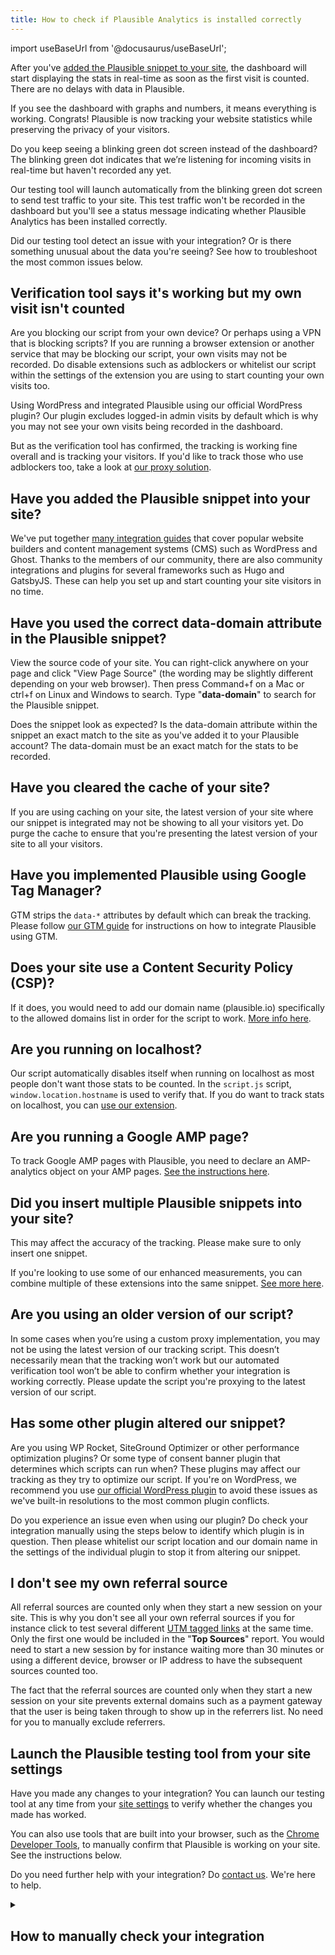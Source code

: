 ```yaml
---
title: How to check if Plausible Analytics is installed correctly 
---
```


import useBaseUrl from '@docusaurus/useBaseUrl';

After you've [added the Plausible snippet to your site](plausible-script.md), the dashboard will start displaying the stats in real-time as soon as the first visit is counted. There are no delays with data in Plausible.

If you see the dashboard with graphs and numbers, it means everything is working. Congrats! Plausible is now tracking your website statistics while preserving the privacy of your visitors.

Do you keep seeing a blinking green dot screen instead of the dashboard? The blinking green dot indicates that we’re listening for incoming visits in real-time but haven't recorded any yet. 

Our testing tool will launch automatically from the blinking green dot screen to send test traffic to your site. This test traffic won't be recorded in the dashboard but you'll see a status message indicating whether Plausible Analytics has been installed correctly.

Did our testing tool detect an issue with your integration? Or is there something unusual about the data you're seeing? See how to troubleshoot the most common issues below.

## Verification tool says it's working but my own visit isn't counted 

Are you blocking our script from your own device? Or perhaps using a VPN that is blocking scripts? If you are running a browser extension or another service that may be blocking our script, your own visits may not be recorded. Do disable extensions such as adblockers or whitelist our script within the settings of the extension you are using to start counting your own visits too.

Using WordPress and integrated Plausible using our official WordPress plugin? Our plugin excludes logged-in admin visits by default which is why you may not see your own visits being recorded in the dashboard.

But as the verification tool has confirmed, the tracking is working fine overall and is tracking your visitors. If you'd like to track those who use adblockers too, take a look at [our proxy solution](/proxy/introduction.md).

## Have you added the Plausible snippet into your site?

We've put together [many integration guides](integration-guides.md) that cover popular website builders and content management systems (CMS) such as WordPress and Ghost. Thanks to the members of our community, there are also community integrations and plugins for several frameworks such as Hugo and GatsbyJS. These can help you set up and start counting your site visitors in no time.

## Have you used the correct data-domain attribute in the Plausible snippet? 

View the source code of your site. You can right-click anywhere on your page and click "View Page Source" (the wording may be slightly different depending on your web browser). Then press Command+f on a Mac or ctrl+f on Linux and Windows to search. Type "**data-domain**" to search for the Plausible snippet. 

Does the snippet look as expected? Is the data-domain attribute within the snippet an exact match to the site as you've added it to your Plausible account? The data-domain must be an exact match for the stats to be recorded.

## Have you cleared the cache of your site?

If you are using caching on your site, the latest version of your site where our snippet is integrated may not be showing to all your visitors yet. Do purge the cache to ensure that you're presenting the latest version of your site to all your visitors.

## Have you implemented Plausible using Google Tag Manager? 

GTM strips the `data-*` attributes by default which can break the tracking. Please follow [our GTM guide](google-tag-manager.md) for instructions on how to integrate Plausible using GTM.

## Does your site use a Content Security Policy (CSP)? 

If it does, you would need to add our domain name (plausible.io) specifically to the allowed domains list in order for the script to work. [More info here](https://github.com/plausible/docs/issues/20).

## Are you running on localhost? 

Our script automatically disables itself when running on localhost as most people don't want those stats to be counted. In the `script.js` script, `window.location.hostname` is used to verify that. If you do want to track stats on localhost, you can [use our extension](script-extensions.md).

## Are you running a Google AMP page? 

To track Google AMP pages with Plausible, you need to declare an AMP-analytics object on your AMP pages. [See the instructions here](https://github.com/plausible/analytics/discussions/220#discussioncomment-904022).

## Did you insert multiple Plausible snippets into your site?

This may affect the accuracy of the tracking. Please make sure to only insert one snippet. 

If you're looking to use some of our enhanced measurements, you can combine multiple of these extensions into the same snippet. [See more here](script-extensions.md#you-can-combine-extensions-according-to-your-needs).

## Are you using an older version of our script?

In some cases when you’re using a custom proxy implementation, you may not be using the latest version of our tracking script. This doesn’t necessarily mean that the tracking won’t work but our automated verification tool won’t be able to confirm whether your integration is working correctly. Please update the script you're proxying to the latest version of our script.

## Has some other plugin altered our snippet? 

Are you using WP Rocket, SiteGround Optimizer or other performance optimization plugins? Or some type of consent banner plugin that determines which scripts can run when? These plugins may affect our tracking as they try to optimize our script. If you're on WordPress, we recommend you use [our official WordPress plugin](https://plausible.io/wordpress-analytics-plugin) to avoid these issues as we've built-in resolutions to the most common plugin conflicts. 

Do you experience an issue even when using our plugin? Do check your integration manually using the steps below to identify which plugin is in question. Then please whitelist our script location and our domain name in the settings of the individual plugin to stop it from altering our snippet. 

## I don't see my own referral source

All referral sources are counted only when they start a new session on your site. This is why you don't see all your own referral sources if you for instance click to test several different [UTM tagged links](manual-link-tagging.md) at the same time. Only the first one would be included in the "**Top Sources**" report. You would need to start a new session by for instance waiting more than 30 minutes or using a different device, browser or IP address to have the subsequent sources counted too.

The fact that the referral sources are counted only when they start a new session on your site prevents external domains such as a payment gateway that the user is being taken through to show up in the referrers list. No need for you to manually exclude referrers.

## Launch the Plausible testing tool from your site settings

Have you made any changes to your integration? You can launch our testing tool at any time from your [site settings](website-settings.md) to verify whether the changes you made has worked.

You can also use tools that are built into your browser, such as the [Chrome Developer Tools](https://developer.chrome.com/docs/devtools/open/), to manually confirm that Plausible is working on your site. See the instructions below.

Do you need further help with your integration? Do [contact us](https://plausible.io/contact). We're here to help.

<details>

<summary>

## How to manually check your integration

</summary>

In some cases, our automated testing tool may not be able to check your site. In those cases, a manual check is needed:

### Check for the Plausible snippet in your source code

A simple way to verify if Plausible is working is to view the source code of your site and look for the Plausible snippet. Here's how:

1. Visit your home page or any other page on your site where Plausible is installed. 
2. View the source code of your site. You can right-click anywhere on your page and click "**View Page Source**" (the wording may be slightly different depending on your web browser). Alternatively, use a keyboard shortcut to view the source code (`Option+Command+u` on a Mac or `ctrl+u` on Linux and Windows).  
3. Press `Command+f` on a Mac or `ctrl+f` on Linux and Windows to search the source code. Type `data-domain` to search for the Plausible snippet. 
4. Do you see our snippet? Ensure that the snippet is correct and that there are no unintended modifications compared to the snippet we provided you with.

If you see our snippet in your source code and it is exactly the same snippet as the one we provided, it means Plausible is installed.

<img alt="Ensure that the Plausible Analytics script is loading by checking the source code" src={useBaseUrl('img/data-domain-plausible-analytics-script.png')} />

### Check for the Plausible script in your browser's developer tools

You can also use your browser's developer tools to look for the Plausible script or any errors related to your Plausible integration.

1. Visit your home page or any other page on your site where Plausible is installed. 
2. Right-click anywhere on your page and click "**Inspect**" (the wording may vary depending on your web browser) to open the developer tools. Alternatively, press the key `F12` on Firefox or Chrome or `Option+Command+i` on Safari.
3. Look into the "**Console**" tab in the developer tools for any errors related to Plausible. It may give you some insights into what's going on through the error code it provides. If you see an error related to the Plausible script, it means that something's not right with your implementation.
4. Then click on the "**Network**" tab in the developer tools. It will be empty, so you would need to reload your page. After you refresh the page, you will start seeing some data in the "**Network**" tab. You should see the `script.js` script from the Plausible domain `plausible.io` in the list. The Plausible script should display status 200.

<img alt="Ensure that the Plausible Analytics script is loading in the 'Network' tab" src={useBaseUrl('img/network-check-if-plausible-is-working.png')} />

</details>
